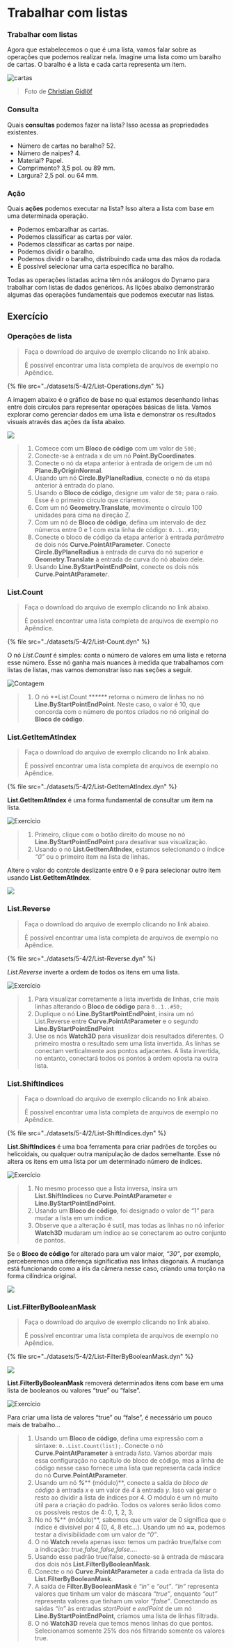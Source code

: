 # Trabalhar com listas

### Trabalhar com listas

Agora que estabelecemos o que é uma lista, vamos falar sobre as operações que podemos realizar nela. Imagine uma lista como um baralho de cartas. O baralho é a lista e cada carta representa um item.

![cartas](../images/5-4/2/Playing\_cards\_modified.jpg)

> Foto de [Christian Gidlöf](https://commons.wikimedia.org/wiki/File:Playing\_cards\_modified.jpg)

### Consulta

Quais **consultas** podemos fazer na lista? Isso acessa as propriedades existentes.

* Número de cartas no baralho? 52\.
* Número de naipes? 4\.
* Material? Papel.
* Comprimento? 3,5 pol. ou 89 mm.
* Largura? 2,5 pol. ou 64 mm.

### Ação

Quais **ações** podemos executar na lista? Isso altera a lista com base em uma determinada operação.

* Podemos embaralhar as cartas.
* Podemos classificar as cartas por valor.
* Podemos classificar as cartas por naipe.
* Podemos dividir o baralho.
* Podemos dividir o baralho, distribuindo cada uma das mãos da rodada.
* É possível selecionar uma carta específica no baralho.

Todas as operações listadas acima têm nós análogos do Dynamo para trabalhar com listas de dados genéricos. As lições abaixo demonstrarão algumas das operações fundamentais que podemos executar nas listas.

## **Exercício**

### **Operações de lista**

> Faça o download do arquivo de exemplo clicando no link abaixo.
>
> É possível encontrar uma lista completa de arquivos de exemplo no Apêndice.

{% file src="../datasets/5-4/2/List-Operations.dyn" %}

A imagem abaixo é o gráfico de base no qual estamos desenhando linhas entre dois círculos para representar operações básicas de lista. Vamos explorar como gerenciar dados em uma lista e demonstrar os resultados visuais através das ações da lista abaixo.

![](../images/5-4/2/workingwithlist-listoperation.jpg)

> 1. Comece com um **Bloco de código** com um valor de `500;`
> 2. Conecte-se à entrada x de um nó **Point.ByCoordinates**.
> 3. Conecte o nó da etapa anterior à entrada de origem de um nó **Plane.ByOriginNormal**.
> 4. Usando um nó **Circle.ByPlaneRadius**, conecte o nó da etapa anterior à entrada do plano.
> 5. Usando o **Bloco de código**, designe um valor de `50;` para o raio. Esse é o primeiro círculo que criaremos.
> 6. Com um nó **Geometry.Translate**, movimente o círculo 100 unidades para cima na direção Z.
> 7. Com um nó de **Bloco de código**, defina um intervalo de dez números entre 0 e 1 com esta linha de código: `0..1..#10;`
> 8. Conecte o bloco de código da etapa anterior à entrada _parâmetro_ de dois nós **Curve.PointAtParameter**. Conecte **Circle.ByPlaneRadius** à entrada de curva do nó superior e **Geometry.Translate** à entrada de curva do nó abaixo dele.
> 9. Usando **Line.ByStartPointEndPoint**, conecte os dois nós **Curve.PointAtParamete**_r_.

### List.Count

> Faça o download do arquivo de exemplo clicando no link abaixo.
>
> É possível encontrar uma lista completa de arquivos de exemplo no Apêndice.

{% file src="../datasets/5-4/2/List-Count.dyn" %}

O nó _List.Count_ é simples: conta o número de valores em uma lista e retorna esse número. Esse nó ganha mais nuances à medida que trabalhamos com listas de listas, mas vamos demonstrar isso nas seções a seguir.

![Contagem](../images/5-4/2/workingwithlist-listoperation-listcount.jpg)

> 1. O nó **List.Count **_****_ retorna o número de linhas no nó **Line.ByStartPointEndPoint**. Neste caso, o valor é 10, que concorda com o número de pontos criados no nó original do **Bloco de código**.

### List.GetItemAtIndex

> Faça o download do arquivo de exemplo clicando no link abaixo.
>
> É possível encontrar uma lista completa de arquivos de exemplo no Apêndice.

{% file src="../datasets/5-4/2/List-GetItemAtIndex.dyn" %}

**List.GetItemAtIndex** é uma forma fundamental de consultar um item na lista.

![Exercício](../images/5-4/2/workingwithlist-getitemindex01.jpg)

> 1. Primeiro, clique com o botão direito do mouse no nó **Line.ByStartPointEndPoint** para desativar sua visualização.
> 2. Usando o nó **List.GetItemAtIndex**, estamos selecionando o índice _“0”_ ou o primeiro item na lista de linhas.

Altere o valor do controle deslizante entre 0 e 9 para selecionar outro item usando **List.GetItemAtIndex**.

![](../images/5-4/2/workingwithlist-getitemindex02.gif)

### List.Reverse

> Faça o download do arquivo de exemplo clicando no link abaixo.
>
> É possível encontrar uma lista completa de arquivos de exemplo no Apêndice.

{% file src="../datasets/5-4/2/List-Reverse.dyn" %}

_List.Reverse_ inverte a ordem de todos os itens em uma lista.

![Exercício](../images/5-4/2/workingwithlist-listreverse.jpg)

> 1. Para visualizar corretamente a lista invertida de linhas, crie mais linhas alterando o **Bloco de código** para `0..1..#50;`
> 2. Duplique o nó **Line.ByStartPointEndPoint**, insira um nó List.Reverse entre **Curve.PointAtParameter** e o segundo **Line.ByStartPointEndPoint**
> 3. Use os nós **Watch3D** para visualizar dois resultados diferentes. O primeiro mostra o resultado sem uma lista invertida. As linhas se conectam verticalmente aos pontos adjacentes. A lista invertida, no entanto, conectará todos os pontos à ordem oposta na outra lista.

### List.ShiftIndices <a href="#listshiftindices" id="listshiftindices"></a>

> Faça o download do arquivo de exemplo clicando no link abaixo.
>
> É possível encontrar uma lista completa de arquivos de exemplo no Apêndice.

{% file src="../datasets/5-4/2/List-ShiftIndices.dyn" %}

**List.ShiftIndices** é uma boa ferramenta para criar padrões de torções ou helicoidais, ou qualquer outra manipulação de dados semelhante. Esse nó altera os itens em uma lista por um determinado número de índices.

![Exercício](../images/5-4/2/workingwithlist-shiftIndices01.jpg)

> 1. No mesmo processo que a lista inversa, insira um **List.ShiftIndices** no **Curve.PointAtParameter** e **Line.ByStartPointEndPoint**.
> 2. Usando um **Bloco de código**, foi designado o valor de “1” para mudar a lista em um índice.
> 3. Observe que a alteração é sutil, mas todas as linhas no nó inferior **Watch3D** mudaram um índice ao se conectarem ao outro conjunto de pontos.

Se o **Bloco de código** for alterado para um valor maior, _“30”_, por exemplo, perceberemos uma diferença significativa nas linhas diagonais. A mudança está funcionando como a íris da câmera nesse caso, criando uma torção na forma cilíndrica original.

![](../images/5-4/2/workingwithlist-shiftIndices02.jpg)

### List.FilterByBooleanMask <a href="#listfilterbybooleanmask" id="listfilterbybooleanmask"></a>

> Faça o download do arquivo de exemplo clicando no link abaixo.
>
> É possível encontrar uma lista completa de arquivos de exemplo no Apêndice.

{% file src="../datasets/5-4/2/List-FilterByBooleanMask.dyn" %}

![](../images/5-4/2/ListFilterBool.png)

**List.FilterByBooleanMask** removerá determinados itens com base em uma lista de booleanos ou valores “true” ou “false”.

![Exercício](../images/5-4/2/workingwithlist-filterbyboolmask.jpg)

Para criar uma lista de valores “true” ou “false”, é necessário um pouco mais de trabalho...

> 1. Usando um **Bloco de código**, defina uma expressão com a sintaxe: `0..List.Count(list);`. Conecte o nó **Curve.PointAtParameter** à entrada _lista_. Vamos abordar mais essa configuração no capítulo do bloco de código, mas a linha de código nesse caso fornece uma lista que representa cada índice do nó **Curve.PointAtParameter**.
> 2. Usando um nó _**%**_** (módulo)**, conecte a saída do _bloco de código_ à entrada _x_ e um valor de _4_ à entrada _y_. Isso vai gerar o resto ao dividir a lista de índices por 4. O módulo é um nó muito útil para a criação do padrão. Todos os valores serão lidos como os possíveis restos de 4: 0, 1, 2, 3.
> 3. No nó _**%**_** (módulo)**, sabemos que um valor de 0 significa que o índice é divisível por 4 (0, 4, 8 etc...). Usando um nó **==**, podemos testar a divisibilidade com um valor de _“0”_.
> 4. O nó **Watch** revela apenas isso: temos um padrão true/false com a indicação: _true,false,false,false..._.
> 5. Usando esse padrão true/false, conecte-se à entrada de máscara dos dois nós **List.FilterByBooleanMask**.
> 6. Conecte o nó **Curve.PointAtParameter** a cada entrada da lista do **List.FilterByBooleanMask**.
> 7. A saída de **Filter.ByBooleanMask** é _“in”_ e _“out”_. _“In”_ representa valores que tinham um valor de máscara _“true”_, enquanto _“out”_ representa valores que tinham um valor _“false”_. Conectando as saídas _“in”_ às entradas _startPoint_ e _endPoint_ de um nó **Line.ByStartPointEndPoint**, criamos uma lista de linhas filtrada.
> 8. O nó **Watch3D** revela que temos menos linhas do que pontos. Selecionamos somente 25% dos nós filtrando somente os valores true.
